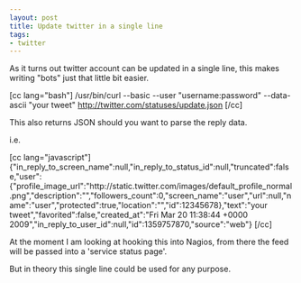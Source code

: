 ```yaml
--- 
layout: post
title: Update twitter in a single line
tags: 
- twitter
---
```

As it turns out twitter account can be updated in a single line, this makes writing "bots" just that little bit easier.

[cc lang="bash"]
/usr/bin/curl --basic --user "username:password" --data-ascii "your tweet" http://twitter.com/statuses/update.json
[/cc]

This also returns JSON should you want to parse the reply data.

i.e.

[cc lang="javascript"]
{"in_reply_to_screen_name":null,"in_reply_to_status_id":null,"truncated":false,"user":{"profile_image_url":"http:\/\/static.twitter.com\/images\/default_profile_normal.png","description":"","followers_count":0,"screen_name":"user","url":null,"name":"user","protected":true,"location":"","id":12345678},"text":"your tweet","favorited":false,"created_at":"Fri Mar 20 11:38:44 +0000 2009","in_reply_to_user_id":null,"id":1359757870,"source":"web"}
[/cc]

At the moment I am looking at hooking this into Nagios, from there the feed will be passed into a 'service status page'.


But in theory this single line could be used for any purpose.
